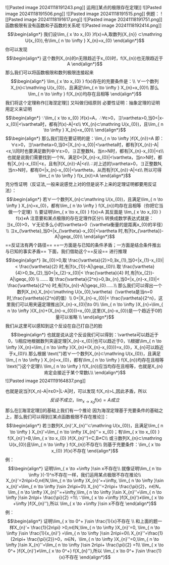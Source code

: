 ![[Pasted image 20241118191243.png]]
运用[[某点的极限存在定理]] 
![[Pasted image 20241118191506.png]]
![[Pasted image 20241118191515.png]]
例题：
![[Pasted image 20241118191617.png]]
![[Pasted image 20241118191751.png]]
函数极限有没有函数和子函数的关系呢
![[Pasted image 20241118192414.png]]
$$\begin{align*}
我们设\lim_{ x \to x_{0} }f(x)=A,取数列{X_{n}} ⊂\mathring U(x_{0}),令\lim_{ n \to \infty } X_{n}=x_{0}
\end{align*}$$
你可以发现
$$\begin{align*}
这个数列X_{n}的n无限趋近于x_{0}时，f(X_{n})也无限趋近于A
\end{align*}$$
那么我们可以将函数极限和数列极限连接起来
$$\begin{align*}
\lim_{ x \to x_{0} } f(x)存在的充要条件是：\\
∀一个数列X_{n}⊂\mathring U(x_{0})，且满足\lim_{ n \to \infty } X_{n}=x_{0}\\
那么\lim_{ n \to \infty } f(X_{n})均存在且相等
\end{align*}$$
我们将这个定理称作[[海涅定理]] 又叫做归结原则
必要性证明：抽象定理的证明用定义来证明
$$\begin{align*}
∵\lim_{ x \to x_{0} }f(x)=A，∴∀ε>0，∃\vartheta>0,当0<|x-x_{0}|<\vartheta时，都有|f(x)-A|<ε\\
∀X_{n}⊂\mathring U(x_{0})，且\lim_{ n \to \infty } X_{n}=x_{0}\\
\end{align*}$$
$$\begin{align*}
那么我们现在要证明的是：\lim_{ n \to \infty }f(X_{n})=A 即：∀ε>0，∃\vartheta>0,当0<|X_{n}-x_{0}|<\vartheta时，都有|f(X_{n})-A|<ε,\\同时也要满足数列中∀ε>0，∃正整数N，当n>N时，都有|X_{n}-x_{0}|<ε\\
也就是说我们需要找到一个N，满足0<|X_{n}-x_{0}|<\vartheta，当n>N时，都有|X_{n}-x_{0}|<ε，且有|f(X_{n})-A|<ε\\
∴对上述的\vartheta>0，∃正整数N,当n>N时，都有0<|x_{n}-x_{0}|<\vartheta，从而有|f(X_{n})-A|<ε\\
所以可得\lim_{ n \to \infty } f(x_{n})=A
\end{align*}$$
充分性证明（反证法,一般来说感觉上对的但是说不上来的定理证明都要用反证法）：
$$\begin{align*}
若∀一个数列X_{n}⊂\mathring U(x_{0})，且满足\lim_{ n \to \infty } X_{n}=x_{0}，都有\lim_{ n \to \infty } f(X_{n})均存在且相等（你把它当做一个定理）\\
要证明\lim_{ x \to x_{0} } f(x)=A 其反面是 \lim_{ x \to x_{0} } f(x)≠A 注意要和某点极限的存在定理作区分\\
转换成数学表达式就是：∃ε_{0}>0，∀无论多么小的\vartheta>0（\vartheta衡量的是距离x_{0}的半径）\\
∃x_{\vartheta},当0<|x_{\vartheta}-x_{0}|<\vartheta 时,有|f(x_{\vartheta})-A|\geqε_{0}\\
\end{align*}$$
==反证法有两个路径==
==一方面是与已知的条件矛盾；一方面是结合条件推出与已知的事实矛盾==
下面，我们借助这个==反设== 进行推理
$$\begin{align*}
∃ε_{0}>0,取 \frac{\vartheta}{2}>0,∃x_{1},当0<|x_{1}-x_{0}|< \frac{\vartheta}{2} 时,有|f(x_{1})-A|\geqε_{0}\\
取 \frac{\vartheta}{4}>0,∃x_{2},当0<|x_{2}-x_{0}|< \frac{\vartheta}{4} 时,有|f(x_{2})-A|\geqε_{0} \\
…… 取 \frac{\vartheta}{2^n}>0,∃x_{n},当0<|x_{n}-x_{0}|< \frac{\vartheta}{2^n} 时,有|f(x_{n})-A|\geqε_{0}……\\
那么我们可以得出一个数列X_{n},X_{n}⊂\mathring U(x_{0},\vartheta)（\vartheta是当n=0时,\frac{\vartheta}{2^n}的值）\\
0<|X_{n}-x_{0}|< \frac{\vartheta}{2^n}，这里我们可以用夹逼定理推出|X_{n}-x_{0}|\to 0\\
\lim_{ n \to \infty }X_{n}=\lim_{ n \to \infty }(X_{n}+(X_{n}-x_{0}))=x_{0},这里(X_{n}-x_{0})是一个趋近于0的量可以省略  \\
\end{align*}$$
我们从这里可以感知到这个反设在自己打自己的脸
$$\begin{align*}
也就是说从这个反设我们可以得到：\vartheta可以趋近于0，\\相应地根据数列夹逼定理|X_{n}-x_{0}|也可以趋近于0，\\根据\lim_{ n \to \infty }X_{n}=\lim_{ n \to \infty }(X_{n}+(X_{n}-x_{0}))=x_{0}，X_{n}可以趋近于x_{0}\\
那么根据 \text{"}若∀一个数列X_{n}⊂\mathring U(x_{0})，且满足\lim_{ n \to \infty } X_{n}=x_{0}，都有\lim_{ n \to \infty } f(X_{n})均存在且相等 \text{"}这个定理\\
\lim_{ n \to \infty } f(X_{n})应当均存在且相等，也就是X_{n}肯定会接近于某个常数L\\
\end{align*}$$
![[Pasted image 20241119164837.png]]

也就是说当|f(X_n)-A|≥ε0>|L-A|时，可以发现 f(X_n)>L,因此矛盾，所以
$$反设不成立，\lim_{ x \to x_{0} }f(x)=A 成立$$
那么在[[海涅定理]]的基础上我们有一个推论
因为海涅定理基于充要条件的基础之上，那么我们可以得到[[某点函数极限不存在推论]]：
$$\begin{align*}
若∃数列X_{n}',X_{n}''⊂\mathring U(x_{0})，且满足\lim_{ n \to \infty } X_{n}'=\lim_{ n \to \infty }X_{n}''= x_{0}；有\lim_{ x \to x_{0} } f(X_{n}')=B,\lim_{ x \to x_{0} }f(X_{n}'')=C,B≠C\\
或∃数列X_{n}⊂\mathring U(x_{0})且\lim_{ n \to \infty } f(X_{n})不存在\\
则基于充要条件：\lim_{ x \to x_{0} }f(x)不存在
\end{align*}$$
例：
$$\begin{align*}
证明\lim_{ x \to +\infty }\sin x不存在\\
就像证明\lim_{ n \to \infty }(-1)^n不存在一样，我们运用某点极限不存在推论\\
X_{n}'=2n\pi>0,n∈N,\lim_{ n \to \infty }X_{n}'=+\infty, \lim_{ n \to \infty }\sin x_{n}'=\lim_{ n \to \infty }\sin 2n\pi=0\\
X_{n}''=2n\pi+ \frac{\pi}{2}，n∈N，\lim_{ n \to \infty }X_{n}''=+\infty,\lim_{ n \to \infty }\sin X_{n}''=\lim_{ n \to \infty }\sin 2n\pi+ \frac{\pi}{2} =1\\
∵\lim_{ x \to +\infty }f(X_{n}')≠\lim_{ x \to +\infty }f(X_{n}''),所以 \lim_{ x \to +\infty }\sin x不存在
\end{align*}$$
例：
$$\begin{align*}
证明\lim_{ x \to 0^+ }\sin \frac{1}{x}不存在 \\
和上面的题一样X_{n}'= \frac{1}{2n\pi} >0,n∈N,\lim_{ n \to \infty }X_{n}'=0, \lim_{ n \to \infty }\sin \frac{1}{x_{n}'} =\lim_{ n \to \infty }\sin 2n\pi=0\\
X_{n}''=\frac{1}{2n\pi+ \frac{\pi}{2}}>0，n∈N，\lim_{ n \to \infty }X_{n}''=0,\lim_{ n \to \infty }\sin X_{n}''=\lim_{ n \to \infty }\sin 2n\pi+ \frac{\pi}{2} =1\\
\lim_{ x \to 0^+ }f(X_{n}')≠\lim_{ x \to 0^+} f(X_{n}''),所以 \lim_{ x \to 0^+ }\sin \frac{1}{x}不存在
\end{align*}$$

